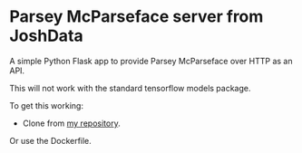 

# Parsey McParseface server from JoshData

A simple Python Flask app to provide Parsey McParseface over HTTP as an API.

This will not work with the standard tensorflow models package.

To get this working:

* Clone from  [my repository](https://github.com/louisroehrs/models).

Or use the Dockerfile.


 
